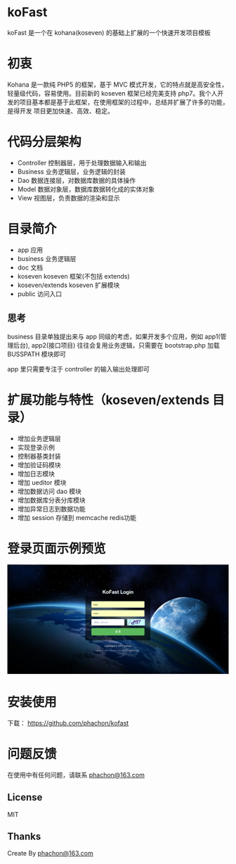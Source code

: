 # koFast

koFast 是一个在 kohana(koseven) 的基础上扩展的一个快速开发项目模板

# 初衷

Kohana 是一款纯 PHP5 的框架，基于 MVC 模式开发，它的特点就是高安全性，轻量级代码，容易使用。目前新的 koseven
框架已经完美支持 php7。我个人开发的项目基本都是基于此框架，在使用框架的过程中，总结并扩展了许多的功能，是得开发
项目更加快速、高效、稳定。

# 代码分层架构

- Controller 控制器层，用于处理数据输入和输出
- Business   业务逻辑层，业务逻辑的封装
- Dao        数据连接层，对数据库数据的具体操作
- Model      数据对象层，数据库数据转化成的实体对象
- View       视图层，负责数据的渲染和显示

# 目录简介
- app  应用
- business 业务逻辑层
- doc   文档
- koseven koseven 框架(不包括 extends)
- koseven/extends koseven 扩展模块
- public 访问入口

## 思考

business 目录单独提出来与 app 同级的考虑，如果开发多个应用，例如 app1(管理后台), app2(接口项目) 往往会复用业务逻辑，只需要在 bootstrap.php 加载 BUSSPATH 模块即可

app 里只需要专注于 controller 的输入输出处理即可

# 扩展功能与特性（koseven/extends 目录）

- 增加业务逻辑层
- 实现登录示例
- 控制器基类封装
- 增加验证码模块
- 增加日志模块
- 增加 ueditor 模块
- 增加数据访问 dao 模块
- 增加数据库分表分库模块
- 增加异常日志到数据功能
- 增加 session 存储到 memcache redis功能

# 登录页面示例预览
![image](https://github.com/phachon/kofast/blob/master/doc/img/kofast-login.png)

# 安装使用
下载： https://github.com/phachon/kofast

# 问题反馈
在使用中有任何问题，请联系 phachon@163.com

## License

MIT

Thanks
---------
Create By phachon@163.com